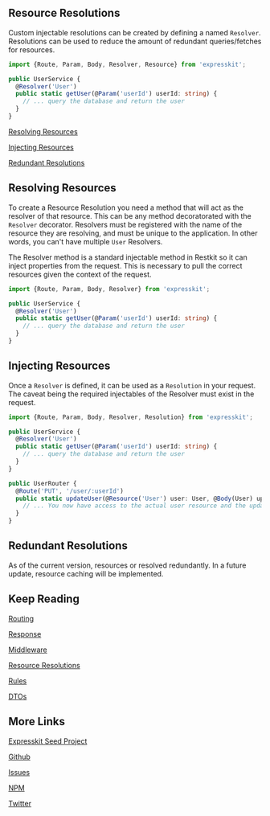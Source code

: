 Resource Resolutions
--------------------

Custom injectable resolutions can be created by defining a named `Resolver`.
Resolutions can be used to reduce the amount of redundant queries/fetches for
resources.

```typescript
import {Route, Param, Body, Resolver, Resource} from 'expresskit';

public UserService {
  @Resolver('User')
  public static getUser(@Param('userId') userId: string) {
    // ... query the database and return the user
  }
}

```

[Resolving Resources](#resolver)

[Injecting Resources](#resolution)

[Redundant Resolutions](#redundant)

<a name="resolver"></a>
## Resolving Resources

To create a Resource Resolution you need a method that will act as the resolver of that
resource. This can be any method decoratorated with the `Resolver` decorator.
Resolvers must be registered with the name of the resource they are resolving,
and must be unique to the application. In other words, you can't have multiple
`User` Resolvers.

The Resolver method is a standard injectable method in Restkit so it can inject
properties from the request. This is necessary to pull the correct resources
given the context of the request.

```typescript
import {Route, Param, Body, Resolver} from 'expresskit';

public UserService {
  @Resolver('User')
  public static getUser(@Param('userId') userId: string) {
    // ... query the database and return the user
  }
}
```

<a name="resolution"></a>
## Injecting Resources

Once a `Resolver` is defined, it can be used as a `Resolution` in your request.
The caveat being the required injectables of the Resolver must exist in the
request.

```typescript
import {Route, Param, Body, Resolver, Resolution} from 'expresskit';

public UserService {
  @Resolver('User')
  public static getUser(@Param('userId') userId: string) {
    // ... query the database and return the user
  }
}

public UserRouter {
  @Route('PUT', '/user/:userId')
  public static updateUser(@Resource('User') user: User, @Body(User) update: User) {
    // ... You now have access to the actual user resource and the update resource
  }
}
```

<a name="redundant"></a>
## Redundant Resolutions

As of the current version, resources or resolved redundantly. In a future update,
resource caching will be implemented.

## Keep Reading

[Routing](/route/README.md)

[Response](/response/README.md)

[Middleware](/middleware/README.md)

[Resource Resolutions](/resource/README.md)

[Rules](/rule/README.md)

[DTOs](/dto/README.md)

## More Links

[Expresskit Seed Project](https://github.com/iamchairs/expresskit-seed)

[Github](https://github.com/iamchairs/restkit)

[Issues](https://github.com/iamchairs/restkit/issues)

[NPM](https://www.npmjs.com/package/restkit)

[Twitter](https://twitter.com/micahwllmsn)